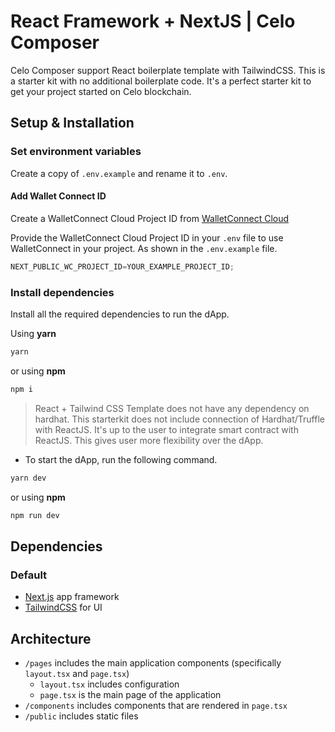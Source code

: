 # React Framework + NextJS | Celo Composer

Celo Composer support React boilerplate template with TailwindCSS. This is a starter kit with no additional boilerplate code. It's a perfect starter kit to get your project started on Celo blockchain.

## Setup & Installation


### Set environment variables

Create a copy of `.env.example` and rename it to `.env`.

#### Add Wallet Connect ID

Create a WalletConnect Cloud Project ID from [WalletConnect Cloud](https://cloud.walletconnect.com/)

Provide the WalletConnect Cloud Project ID in your `.env` file to use WalletConnect in your project. As shown in the `.env.example` file.

```typescript
NEXT_PUBLIC_WC_PROJECT_ID=YOUR_EXAMPLE_PROJECT_ID;
```

### Install dependencies

Install all the required dependencies to run the dApp.

Using **yarn**

```bash
yarn
```

or using **npm**

```bash
npm i
```

> React + Tailwind CSS Template does not have any dependency on hardhat.
> This starterkit does not include connection of Hardhat/Truffle with ReactJS. It's up to the user to integrate smart contract with ReactJS. This gives user more flexibility over the dApp.

- To start the dApp, run the following command.

```bash
yarn dev
```

or using **npm**

```bash
npm run dev
```

## Dependencies

### Default

- [Next.js](https://nextjs.org/) app framework
- [TailwindCSS](https://tailwindcss.com/) for UI

## Architecture

- `/pages` includes the main application components (specifically `layout.tsx` and `page.tsx`)
  - `layout.tsx` includes configuration
  - `page.tsx` is the main page of the application
- `/components` includes components that are rendered in `page.tsx`
- `/public` includes static files
